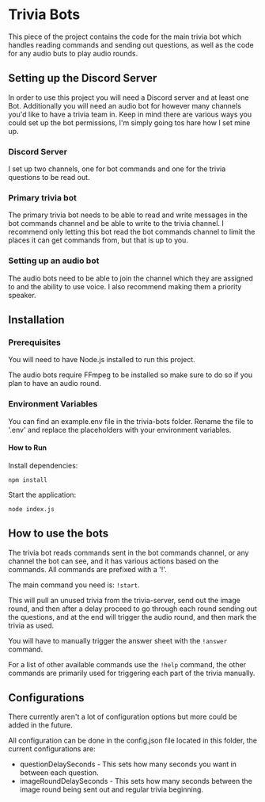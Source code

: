 # Trivia Bots

This piece of the project contains the code for the main trivia bot which handles reading commands and sending out questions, as well as the code for any audio buts to play audio rounds.


## Setting up the Discord Server

In order to use this project you will need a Discord server and at least one Bot. Additionally you will need an audio bot for however many channels you'd like to have a trivia team in. Keep in mind there are various ways you could set up the bot permissions, I'm simply going tos hare how I set mine up.

### Discord Server

I set up two channels, one for bot commands and one for the trivia questions to be read out.

### Primary trivia bot

The primary trivia bot needs to be able to read and write messages in the bot commands channel and be able to write to the trivia channel. I recommend only letting this bot read the bot commands channel to limit the places it can get commands from, but that is up to you.

### Setting up an audio bot

The audio bots need to be able to join the channel which they are assigned to and the ability to use voice. I also recommend making them a priority speaker.


## Installation

### Prerequisites

You will need to have Node.js installed to run this project. <br>

The audio bots require FFmpeg to be installed so make sure to do so if you plan to have an audio round.<br>


### Environment Variables

You can find an example.env file in the trivia-bots folder. Rename the file to '.env' and replace the placeholders with your environment variables.

#### How to Run

Install dependencies:<br>
```
npm install
```

Start the application:<br>
```
node index.js
```


## How to use the bots

The trivia bot reads commands sent in the bot commands channel, or any channel the bot can see, and it has various actions based on the commands. All commands are prefixed with a '!'. <br>

The main command you need is: `!start`. <br>

This will pull an unused trivia from the trivia-server, send out the image round, and then after a delay proceed to go through each round sending out the questions, and at the end will trigger the audio round, and then mark the trivia as used.  <br>

You will have to manually trigger the answer sheet with the `!answer` command. <br>


For a list of other available commands use the  `!help` command, the other commands are primarily used for triggering each part of the trivia manually.


## Configurations

There currently aren't a lot of configuration options but more could be added in the future. <br>

All configuration can be done in the config.json file located in this folder, the current configurations are:

- questionDelaySeconds - This sets how many seconds you want in between each question.
- imageRoundDelaySeconds - This sets how many seconds between the image round being sent out and regular trivia beginning.

